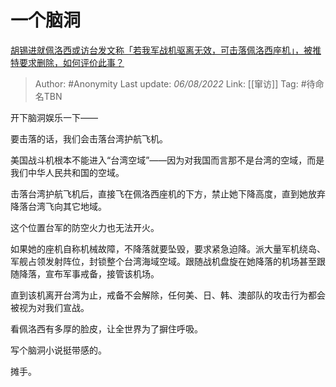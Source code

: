 # 一个脑洞
[胡锡进就佩洛西或访台发文称「若我军战机驱离无效，可击落佩洛西座机」，被推特要求删除，如何评价此事？](https://www.zhihu.com/question/546169014/answer/2604277740)

> Author: #Anonymity 
> Last update: *06/08/2022* 
> Link: [[窜访]]
> Tag: #待命名TBN 

开下脑洞娱乐一下——

要击落的话，我们会击落台湾护航飞机。

美国战斗机根本不能进入“台湾空域”——因为对我国而言那不是台湾的空域，而是我们中华人民共和国的空域。

击落台湾护航飞机后，直接飞在佩洛西座机的下方，禁止她下降高度，直到她放弃降落台湾飞向其它地域。

这个位置台军的防空火力也无法开火。

如果她的座机自称机械故障，不降落就要坠毁，要求紧急迫降。派大量军机绕岛、军舰占领发射阵位，封锁整个台湾海域空域。跟随战机盘旋在她降落的机场甚至跟随降落，宣布军事戒备，接管该机场。

直到该机离开台湾为止，戒备不会解除，任何美、日、韩、澳部队的攻击行为都会被视为对我们宣战。

看佩洛西有多厚的脸皮，让全世界为了摒住呼吸。

  

写个脑洞小说挺带感的。

摊手。


